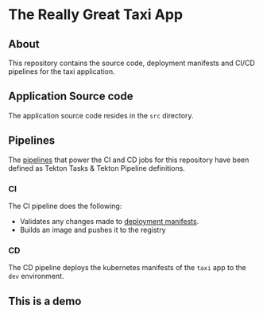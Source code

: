# The Really Great Taxi App

## About

This repository contains the source code, deployment manifests and CI/CD pipelines for the taxi application.

## Application Source code

The application source code resides in the `src` directory.

## Pipelines

The [pipelines](../pipelines) that power the CI and CD jobs for this repository have been defined as Tekton Tasks & Tekton Pipeline definitions.

### CI

The CI pipeline does the following:

- Validates any changes made to [deployment manifests](../deploy).
- Builds an image and pushes it to the registry

### CD

The CD pipeline deploys the kubernetes manifests of the `taxi` app to the `dev` environment.

## This is a demo
